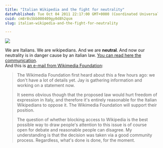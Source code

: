 ```yaml
---
title: "Italian Wikipedia and the fight for neutrality"
datePublished: Tue Oct 04 2011 22:17:00 GMT+0000 (Coordinated Universal Time)
cuid: cm8r8s5bb000409gy0d8h2qsm
slug: italian-wikipedia-and-the-fight-for-neutrality

---
```



![](https://cdn.hashnode.com/res/hashnode/image/upload/v1743073204108/aae139be-a836-45d2-ae25-a5a74f448503.png)

We are Italians. We are wikipedians. And we are **neutral**. And now our neutrality is in danger cause by an italian law. [You can read here the communication](http://it.wikipedia.org/wiki/Wikipedia:Comunicato_4_ottobre_2011/en).  
And this is [an e-mail from Wikimedia Foundation](http://lists.wikimedia.org/pipermail/foundation-l/2011-October/069258.html):

> The Wikimedia Foundation first heard about this a few hours ago: we don't have a lot of details yet. Jay is gathering information and working on a statement now.  
>   
> It seems obvious though that the proposed law would hurt freedom of expression in Italy, and therefore it's entirely reasonable for the Italian Wikipedians to oppose it. The Wikimedia Foundation will support their position.  
>   
> The question of whether blocking access to Wikipedia is the best possible way to draw people's attention to this issue is of course open for debate and reasonable people can disagree. My understanding is that the decision was taken via a good community process. Regardless, what's done is done, for the moment.
